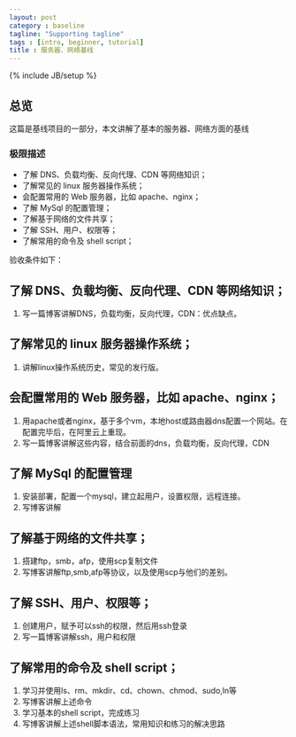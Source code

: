 ```yaml
---
layout: post
category : baseline
tagline: "Supporting tagline"
tags : [intro, beginner, tutorial]
title : 服务器、网络基线
---
```

{% include JB/setup %}


## 总览

这篇是基线项目的一部分，本文讲解了基本的服务器、网络方面的基线

### 极限描述

* 了解 DNS、负载均衡、反向代理、CDN 等网络知识；
* 了解常见的 linux 服务器操作系统；
* 会配置常用的 Web 服务器，比如 apache、nginx；
* 了解 MySql 的配置管理；
* 了解基于网络的文件共享；
* 了解 SSH、用户、权限等；
* 了解常用的命令及 shell script；

验收条件如下：

## 了解 DNS、负载均衡、反向代理、CDN 等网络知识；

1. 写一篇博客讲解DNS，负载均衡，反向代理，CDN：优点缺点。

## 了解常见的 linux 服务器操作系统；

1. 讲解linux操作系统历史，常见的发行版。

## 会配置常用的 Web 服务器，比如 apache、nginx；

1. 用apache或者nginx，基于多个vm，本地host或路由器dns配置一个网站。在配置完毕后，在阿里云上重现。
2. 写一篇博客讲解这些内容，结合前面的dns，负载均衡，反向代理，CDN

## 了解 MySql 的配置管理

1. 安装部署，配置一个mysql，建立起用户，设置权限，远程连接。
2. 写博客讲解

## 了解基于网络的文件共享；

1. 搭建ftp，smb，afp，使用scp复制文件
2. 写博客讲解ftp,smb,afp等协议，以及使用scp与他们的差别。

## 了解 SSH、用户、权限等；

1. 创建用户，赋予可以ssh的权限，然后用ssh登录
2. 写一篇博客讲解ssh，用户和权限

## 了解常用的命令及 shell script；

1. 学习并使用ls、rm、mkdir、cd、chown、chmod、sudo,ln等
2. 写博客讲解上述命令
3. 学习基本的shell script，完成练习
4. 写博客讲解上述shell脚本语法，常用知识和练习的解决思路